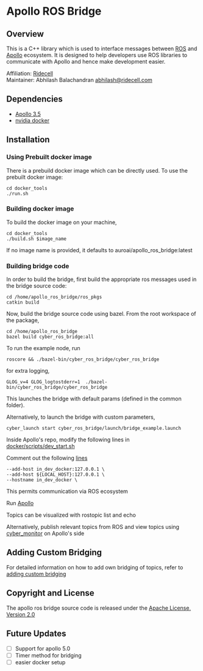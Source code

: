 
# Apollo ROS Bridge


## Overview

This is a C++ library which is used to interface messages between [ROS](http://www.ros.org/ "ROS")  and [Apollo](https://github.com/ApolloAuto/apollo "Apollo") ecosystem. It is designed to help developers use ROS libraries to communicate with Apollo and hence make development easier. 

Affiliation:  [Ridecell](http://auro.ai/ "Ridecell") \
Maintainer: Abhilash Balachandran abhilash@ridecell.com

## Dependencies

- [Apollo 3.5 ](https://github.com/ApolloAuto/apollo/tree/r3.5.0 "Apollo 3.5 ") 
- [nvidia docker ](https://github.com/NVIDIA/nvidia-docker "nvidia docker ")

## Installation

### Using Prebuilt docker image

There is a prebuild docker image which can be directly used. To use the prebuilt docker image:

    cd docker_tools
    ./run.sh

### Building docker image

To build the docker image on your machine, 

    cd docker_tools
    ./build.sh $image_name

If no image name is provided, it defaults to auroai/apollo_ros_bridge:latest

### Building bridge code

In order to build the bridge, first build the appropriate ros messages used in the bridge source code:

    cd /home/apollo_ros_bridge/ros_pkgs
    catkin build

Now, build the bridge source code using bazel. From the root workspace of the package,
     
    cd /home/apollo_ros_bridge
    bazel build cyber_ros_bridge:all


To run the example node, run

    roscore && ./bazel-bin/cyber_ros_bridge/cyber_ros_bridge

for extra logging,

    GLOG_v=4 GLOG_logtostderr=1  ./bazel-bin/cyber_ros_bridge/cyber_ros_bridge

This launches the bridge with default params (defined in the common folder).

Alternatively, to launch the bridge with custom parameters,

    cyber_launch start cyber_ros_bridge/launch/bridge_example.launch

Inside Apollo's repo, modify the following lines in [docker/scripts/dev_start.sh](https://github.com/ApolloAuto/apollo/blob/r3.5.0/docker/scripts/dev_start.sh)

Comment out the following [lines](https://github.com/ApolloAuto/apollo/blob/b7df51a491557ad656d219a8f553c286ec053419/docker/scripts/dev_start.sh#L304)

    --add-host in_dev_docker:127.0.0.1 \
    --add-host ${LOCAL_HOST}:127.0.0.1 \
    --hostname in_dev_docker \
This permits communication via ROS ecosystem

Run [Apollo ](https://github.com/ApolloAuto/apollo/blob/master/docs/quickstart/apollo_3_5_quick_start.md "Apollo ")

Topics can be visualized with rostopic list and echo

Alternatively, publish relevant topics from ROS and view topics using [cyber_monitor](https://github.com/ApolloAuto/apollo/blob/master/docs/cyber/CyberRT_Developer_Tools.md "cyber_monitor") on Apollo's side

## Adding Custom Bridging

For detailed information on how to add own bridging of topics, refer to [adding custom bridging](https://github.com/AuroAi/apollo_ros_bridge/blob/master/docs/adding_custom_bridging.md "here")

## Copyright and License

The apollo ros bridge source code is released under the [Apache License, Version 2.0](https://www.apache.org/licenses/LICENSE-2.0 "Apache License, Version 2.0")

## Future Updates
 - [ ] Support for apollo 5.0
 - [ ] Timer method for bridging
 - [ ] easier docker setup
